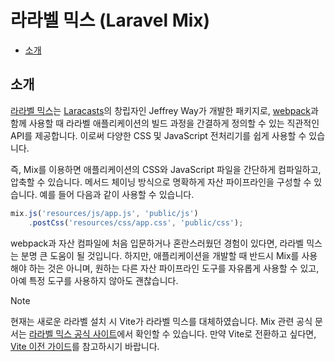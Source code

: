 # 라라벨 믹스 (Laravel Mix)

- [소개](#introduction)

<a name="introduction"></a>
## 소개

[라라벨 믹스](https://github.com/laravel-mix/laravel-mix)는 [Laracasts](https://laracasts.com)의 창립자인 Jeffrey Way가 개발한 패키지로, [webpack](https://webpack.js.org)과 함께 사용할 때 라라벨 애플리케이션의 빌드 과정을 간결하게 정의할 수 있는 직관적인 API를 제공합니다. 이로써 다양한 CSS 및 JavaScript 전처리기를 쉽게 사용할 수 있습니다.

즉, Mix를 이용하면 애플리케이션의 CSS와 JavaScript 파일을 간단하게 컴파일하고, 압축할 수 있습니다. 메서드 체이닝 방식으로 명확하게 자산 파이프라인을 구성할 수 있습니다. 예를 들어 다음과 같이 사용할 수 있습니다.

```js
mix.js('resources/js/app.js', 'public/js')
    .postCss('resources/css/app.css', 'public/css');
```

webpack과 자산 컴파일에 처음 입문하거나 혼란스러웠던 경험이 있다면, 라라벨 믹스는 분명 큰 도움이 될 것입니다. 하지만, 애플리케이션을 개발할 때 반드시 Mix를 사용해야 하는 것은 아니며, 원하는 다른 자산 파이프라인 도구를 자유롭게 사용할 수 있고, 아예 특정 도구를 사용하지 않아도 괜찮습니다.

> [!NOTE]  
> 현재는 새로운 라라벨 설치 시 Vite가 라라벨 믹스를 대체하였습니다. Mix 관련 공식 문서는 [라라벨 믹스 공식 사이트](https://laravel-mix.com/)에서 확인할 수 있습니다. 만약 Vite로 전환하고 싶다면, [Vite 이전 가이드](https://github.com/laravel/vite-plugin/blob/main/UPGRADE.md#migrating-from-laravel-mix-to-vite)를 참고하시기 바랍니다.
